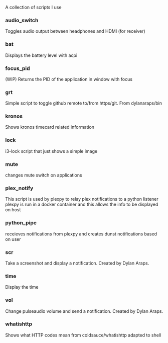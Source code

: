 A collection of scripts I use  
### audio_switch  
Toggles audio output between headphones and HDMI (for receiver)  
### bat  
Displays the battery level with acpi  
### focus_pid  
(WIP) Returns the PID of the application in window with focus  
### grt  
Simple script to toggle github remote to/from https/git.
From dylanaraps/bin  
### kronos  
Shows kronos timecard related information  
### lock  
i3-lock script that just shows a simple image  
### mute  
changes mute switch on applications  
### plex_notify  
This script is used by plexpy to relay plex notifications to a python listener
plexpy is run in a docker container and this allows the info to be displayed on host  
### python_pipe  
receieves notifications from plexpy and creates dunst notifications based on user  
### scr  
Take a screenshot and display a notification.
Created by Dylan Araps.  
### time  
Display the time  
### vol  
Change pulseaudio volume and send a notification.
Created by Dylan Araps.  
### whatishttp  
Shows what HTTP codes mean
from coldsauce/whatishttp adapted to shell  
